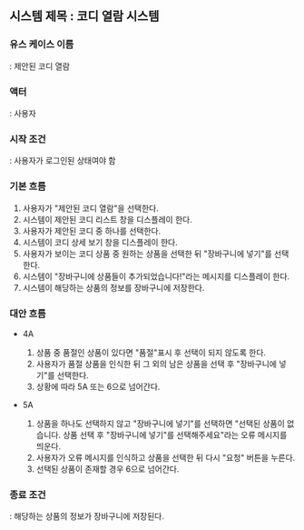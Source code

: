 ## 시스템 제목 : 코디 열람 시스템

### 유스 케이스 이름
: 제안된 코디 열람

### 액터
: 사용자

### 시작 조건
: 사용자가 로그인된 상태여야 함

### 기본 흐름
1. 사용자가 "제안된 코디 열람"을 선택한다.
2. 시스템이 제안된 코디 리스트 창을 디스플레이 한다.
3. 사용자가 제안된 코디 중 하나를 선택한다.
4. 시스템이 코디 상세 보기 창을 디스플레이 한다.
5. 사용자가 보이는 코디 상품 중 원하는 상품을 선택한 뒤 "장바구니에 넣기"를 선택한다.
6. 시스템이 "장바구니에 상품들이 추가되었습니다!"라는 메시지를 디스플레이 한다.
7. 시스템이 해당하는 상품의 정보를 장바구니에 저장한다.

### 대안 흐름
- 4A
    1. 상품 중 품절인 상품이 있다면 "품절"표시 후 선택이 되지 않도록 한다.
    2. 사용자가 품절 상품을 인식한 뒤 그 외의 남은 상품을 선택 후 "장바구니에 넣기"를 선택한다.
    3. 상황에 따라 5A 또는 6으로 넘어간다.

- 5A
    1. 상품을 하나도 선택하지 않고 "장바구니에 넣기"를 선택하면 "선택된 상품이 없습니다. 상품 선택 후 "장바구니에 넣기"를 선택해주세요"라는 오류 메시지를 띄운다.
    2. 사용자가 오류 메시지를 인식하고 상품을 선택한 뒤 다시 "요청" 버튼을 누른다. 
    3. 선택된 상품이 존재할 경우 6으로 넘어간다.


### 종료 조건
: 해당하는 상품의 정보가 장바구니에 저장된다.